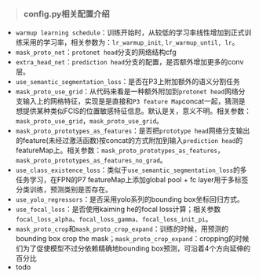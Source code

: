 > ### config.py相关配置介绍
- `warmup learning schedule`：训练开始时，从较低的学习率线性增加到正式训练采用的学习率，相关参数为：`lr_warmup_init`, `lr_warmup_until, lr`。
- `mask_proto_net`：`protonet head`分支的网络结构cfg
- `extra_head_net`：`prediction head`分支的配置，是否额外增加更多的conv层。
- `use_semantic_segmentation_loss`：是否在P3上附加额外的语义分割任务
- `mask_proto_use_grid`：从代码来看是一种额外附加到`protonet head`网络分支输入上的网格特征，实现是是直接和`P3 feature Map`concat一起，猜测是想提供某种类似FCIS的位置敏感特征信息。默认是关，意义不明。相关参数：`mask_proto_use_grid`，`mask_proto_use_grid`。
- `mask_proto_prototypes_as_features`：是否把`prototype head`网络分支输出的feature(未经过激活函数)按concat的方式附加到输入`prediction head`的featureMap上。相关参数：`mask_proto_prototypes_as_features`，`mask_proto_prototypes_as_features_no_grad`。
- `use_class_existence_loss`：类似于`use_semantic_segmentation_loss`的多任务学习，在FPN的P7 featureMap上添加global pool + fc layer用于多标签分类训练，预测类别是否存在。
- `use_yolo_regressors`：是否采用yolo系列的bounding box坐标回归方式。
- `use_focal_loss`：是否使用kaiming he的focal loss计算；相关参数`focal_loss_alpha`、`focal_loss_gamma`、`focal_loss_init_pi`。
- `mask_proto_crop`和`mask_proto_crop_expand`：训练的时候，用预测的bounding box crop the mask；`mask_proto_crop_expand`：cropping的时候们为了促使模型不过分依赖精确地bounding box预测，可沿着4个方向延伸的百分比
- todo
